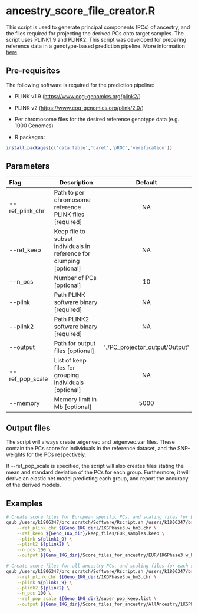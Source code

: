 # ancestry_score_file_creator.R

This script is used to generate principal components (PCs) of ancestry, and the files required for projecting the derived PCs onto target samples. The script uses PLINK1.9 and PLINK2. This script was developed for preparing reference data in a genotype-based prediction pipeline. More information [here](https://opain.github.io/GenoPred/Pipeline_prep.html)

## Pre-requisites
The following software is required for the prediction pipeline:

* PLINK v1.9 (https://www.cog-genomics.org/plink2/)

* PLINK v2 (https://www.cog-genomics.org/plink/2.0/)

* Per chromosome files for the desired reference genotype data (e.g. 1000 Genomes)

* R packages:
```R
install.packages(c('data.table','caret','pROC','verification'))
```

## Parameters
| Flag     | Description                                                  | Default |
| :------- | ------------------------------------------------------------ | :-----: |
| --ref_plink_chr | Path to per chromosome reference PLINK files [required] | NA |
| --ref_keep | Keep file to subset individuals in reference for clumping [optional] | NA |
| --n_pcs | Number of PCs [optional] | 10 |
| --plink | Path PLINK software binary [required] | NA |
| --plink2 | Path PLINK2 software binary [required] | NA |
| --output | Path for output files [optional] | './PC_projector_output/Output' |
| --ref_pop_scale | List of keep files for grouping individuals [optional] | NA |
| --memory | Memory limit in Mb [optional] | 5000 |

## Output files

The script will always create .eigenvec and .eigenvec.var files. These contain the PCs score for individuals in the reference dataset, and the SNP-weights for the PCs respectively. 

If --ref_pop_scale is specified, the script will also creates files stating the mean and standard deviation of the PCs for each group. Furthermore, it will derive an elastic net model predicting each group, and report the accuracy of the derived models.

## Examples
```sh
# Create score files for European specific PCs, and scaling files for Europeans
qsub /users/k1806347/brc_scratch/Software/Rscript.sh /users/k1806347/brc_scratch/Software/MyGit/GenoPred/Scripts/ancestry_score_file_creator/ancestry_score_file_creator.R \
	--ref_plink_chr ${Geno_1KG_dir}/1KGPhase3.w_hm3.chr \
	--ref_keep ${Geno_1KG_dir}/keep_files/EUR_samples.keep \
	--plink ${plink1_9} \
	--plink2 ${plink2} \
	--n_pcs 100 \
	--output ${Geno_1KG_dir}/Score_files_for_ancestry/EUR/1KGPhase3.w_hm3.EUR

# Create score files for all ancestry PCs, and scaling files for each super population
qsub /users/k1806347/brc_scratch/Software/Rscript.sh /users/k1806347/brc_scratch/Software/MyGit/GenoPred/Scripts/Pipeline_prep/ancestry_score_file_creator.R \
	--ref_plink_chr ${Geno_1KG_dir}/1KGPhase3.w_hm3.chr \
	--plink ${plink1_9} \
	--plink2 ${plink2} \
	--n_pcs 100 \
	--ref_pop_scale ${Geno_1KG_dir}/super_pop_keep.list \
	--output ${Geno_1KG_dir}/Score_files_for_ancestry/AllAncestry/1KGPhase3.w_hm3.AllAncestry
```
